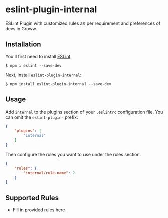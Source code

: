 # eslint-plugin-internal

ESLint Plugin with customized rules as per requirement and preferences of devs in Groww.

## Installation

You'll first need to install [ESLint](http://eslint.org):

```
$ npm i eslint --save-dev
```

Next, install `eslint-plugin-internal`:

```
$ npm install eslint-plugin-internal --save-dev
```


## Usage

Add `internal` to the plugins section of your `.eslintrc` configuration file. You can omit the `eslint-plugin-` prefix:

```json
{
    "plugins": [
        "internal"
    ]
}
```


Then configure the rules you want to use under the rules section.

```json
{
    "rules": {
        "internal/rule-name": 2
    }
}
```

## Supported Rules

* Fill in provided rules here





